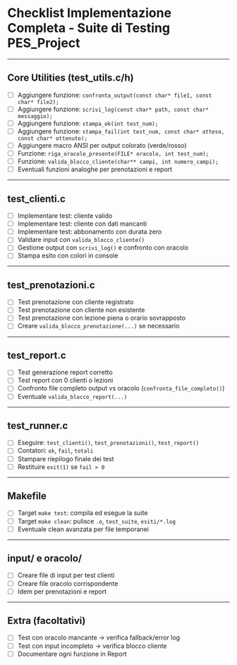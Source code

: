 #  Checklist Implementazione Completa - Suite di Testing PES_Project

---

##  Core Utilities (test_utils.c/h)

- [ ] Aggiungere funzione: `confronta_output(const char* file1, const char* file2);`
- [ ] Aggiungere funzione: `scrivi_log(const char* path, const char* messaggio);`
- [ ] Aggiungere funzione: `stampa_ok(int test_num);`
- [ ] Aggiungere funzione: `stampa_fail(int test_num, const char* atteso, const char* ottenuto);`
- [ ] Aggiungere macro ANSI per output colorato (verde/rosso)
- [ ] Funzione: `riga_oracolo_presente(FILE* oracolo, int test_num);`
- [ ] Funzione: `valida_blocco_cliente(char** campi, int numero_campi);`
- [ ] Eventuali funzioni analoghe per prenotazioni e report

---

##  test_clienti.c

- [ ] Implementare test: cliente valido
- [ ] Implementare test: cliente con dati mancanti
- [ ] Implementare test: abbonamento con durata zero
- [ ] Validare input con `valida_blocco_cliente()`
- [ ] Gestione output con `scrivi_log()` e confronto con oracolo
- [ ] Stampa esito con colori in console

---

##  test_prenotazioni.c

- [ ] Test prenotazione con cliente registrato
- [ ] Test prenotazione con cliente non esistente
- [ ] Test prenotazione con lezione piena o orario sovrapposto
- [ ] Creare `valida_blocco_prenotazione(...)` se necessario

---

##  test_report.c

- [ ] Test generazione report corretto
- [ ] Test report con 0 clienti o lezioni
- [ ] Confronto file completo output vs oracolo (`confronta_file_completo()`)
- [ ] Eventuale `valida_blocco_report(...)`

---

##  test_runner.c

- [ ] Eseguire: `test_clienti()`, `test_prenotazioni()`, `test_report()`
- [ ] Contatori: `ok`, `fail`, `totali`
- [ ] Stampare riepilogo finale dei test
- [ ] Restituire `exit(1)` se `fail > 0`

---

##  Makefile

- [ ] Target `make test`: compila ed esegue la suite
- [ ] Target `make clean`: pulisce `.o`, `test_suite`, `esiti/*.log`
- [ ] Eventuale clean avanzata per file temporanei

---

## input/ e oracolo/

- [ ] Creare file di input per test clienti
- [ ] Creare file oracolo corrispondente
- [ ] Idem per prenotazioni e report

---

##  Extra (facoltativi)

- [ ] Test con oracolo mancante -> verifica fallback/error log
- [ ] Test con input incompleto -> verifica blocco cliente
- [ ] Documentare ogni funzione in Report